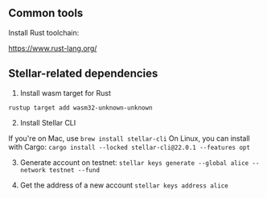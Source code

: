 ## Common tools

Install Rust toolchain:

https://www.rust-lang.org/

## Stellar-related dependencies

1. Install wasm target for Rust

`rustup target add wasm32-unknown-unknown`

2. Install Stellar CLI

If you're on Mac, use `brew install stellar-cli`
On Linux, you can install with Cargo: `cargo install --locked stellar-cli@22.0.1 --features opt`

3. Generate account on testnet:
`stellar keys generate --global alice --network testnet --fund`

4. Get the address of a new account
`stellar keys address alice`